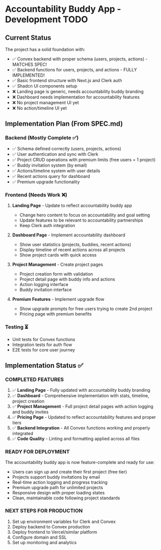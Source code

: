 # Accountability Buddy App - Development TODO

## Current Status
The project has a solid foundation with:
- ✅ Convex backend with proper schema (users, projects, actions) - MATCHES SPEC!
- ✅ Backend functions for users, projects, and actions - FULLY IMPLEMENTED!
- ✅ Basic frontend structure with Next.js and Clerk auth
- ✅ Shadcn UI components setup
- ❌ Landing page is generic, needs accountability buddy branding
- ❌ Dashboard needs implementation for accountability features
- ❌ No project management UI yet
- ❌ No action/timeline UI yet

## Implementation Plan (From SPEC.md)

### Backend (Mostly Complete ✅)
- ✅ Schema defined correctly (users, projects, actions)
- ✅ User authentication and sync with Clerk
- ✅ Project CRUD operations with premium limits (free users = 1 project)
- ✅ Buddy invitation system (by email)
- ✅ Actions/timeline system with user details
- ✅ Recent actions query for dashboard
- ✅ Premium upgrade functionality

### Frontend (Needs Work ❌)
1. **Landing Page** - Update to reflect accountability buddy app
   - Change hero content to focus on accountability and goal setting
   - Update features to be relevant to accountability partnerships
   - Keep Clerk auth integration

2. **Dashboard Page** - Implement accountability dashboard
   - Show user statistics (projects, buddies, recent actions)
   - Display timeline of recent actions across all projects
   - Show project cards with quick access

3. **Project Management** - Create project pages
   - Project creation form with validation
   - Project detail page with buddy info and actions
   - Action logging interface
   - Buddy invitation interface

4. **Premium Features** - Implement upgrade flow
   - Show upgrade prompts for free users trying to create 2nd project
   - Pricing page with premium benefits

### Testing ⏳
- Unit tests for Convex functions
- Integration tests for auth flow
- E2E tests for core user journey

## Implementation Status ✅

### COMPLETED FEATURES
1. ✅ **Landing Page** - Fully updated with accountability buddy branding
2. ✅ **Dashboard** - Comprehensive implementation with stats, timeline, project creation
3. ✅ **Project Management** - Full project detail pages with action logging and buddy invites
4. ✅ **Pricing Page** - Updated to reflect accountability features and proper tiers
5. ✅ **Backend Integration** - All Convex functions working and properly integrated
6. ✅ **Code Quality** - Linting and formatting applied across all files

### READY FOR DEPLOYMENT
The accountability buddy app is now feature-complete and ready for use:
- Users can sign up and create their first project (free tier)
- Projects support buddy invitations by email
- Real-time action logging and progress tracking
- Premium upgrade path for unlimited projects
- Responsive design with proper loading states
- Clean, maintainable code following project standards

### NEXT STEPS FOR PRODUCTION
1. Set up environment variables for Clerk and Convex
2. Deploy backend to Convex production
3. Deploy frontend to Vercel/similar platform
4. Configure domain and SSL
5. Set up monitoring and analytics